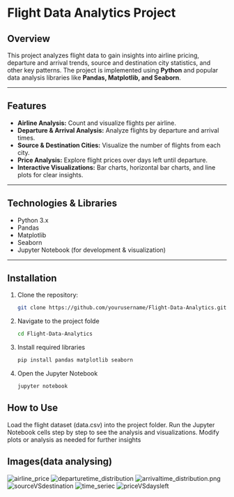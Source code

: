 # Flight Data Analytics Project

## Overview
This project analyzes flight data to gain insights into airline pricing, departure and arrival trends, source and destination city statistics, and other key patterns. The project is implemented using **Python** and popular data analysis libraries like **Pandas, Matplotlib, and Seaborn**.

---

## Features
- **Airline Analysis:** Count and visualize flights per airline.  
- **Departure & Arrival Analysis:** Analyze flights by departure and arrival times.  
- **Source & Destination Cities:** Visualize the number of flights from each city.  
- **Price Analysis:** Explore flight prices over days left until departure.  
- **Interactive Visualizations:** Bar charts, horizontal bar charts, and line plots for clear insights.

---

## Technologies & Libraries
- Python 3.x  
- Pandas  
- Matplotlib  
- Seaborn  
- Jupyter Notebook (for development & visualization)

---

## Installation
1. Clone the repository:
   ```bash
   git clone https://github.com/yourusername/Flight-Data-Analytics.git

2. Navigate to the project folde
   ```bash
   cd Flight-Data-Analytics
3. Install required libraries
   ```bash
   pip install pandas matplotlib seaborn
4. Open the Jupyter Notebook
   ```bash
   jupyter notebook

## How to Use

Load the flight dataset (data.csv) into the project folder.
Run the Jupyter Notebook cells step by step to see the analysis and visualizations.
Modify plots or analysis as needed for further insights

## Images(data analysing)
![airline_price](images/airline_price.png)
![departuretime_distribution](./images/departuretime_distribution.png)
![arrivaltime_distribution.png](./images/arrivaltime_distribution.png)
![sourceVSdestination](./images/sourceVSdestination.png)
![time_seriec](./images/time_seriec.png)
![priceVSdaysleft](./images/priceVSdaysleft.png)

